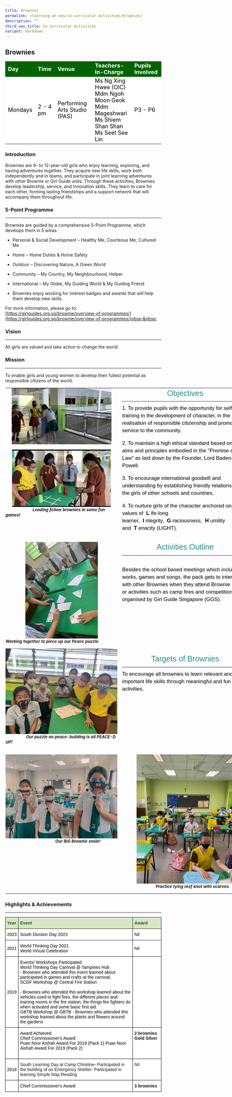 ```yaml
---
title: Brownies
permalink: /learning-at-sms/co-curricular-activities/brownies/
description: ""
third_nav_title: Co Curricular Activities
variant: markdown
---
```

## Brownies

<table>
<tbody>
	<tr style="background-color:darkgreen;color:white;font-size:18px"><td><b>Day</b></td>
	<td><b>Time</b></td>
	<td><b>Venue</b></td>
	<td><b>Teachers-In-Charge</b></td>
	<td><b>Pupils Involved</b></td>
</tr>
	<tr style="background-color:white;color:black;font-size:18px">
		<td>Mondays </td>
		<td>2 - 4 pm</td>
	<td>Performing Arts Studio (PAS) </td>
	<td>Ms Ng Xing Hwee (OIC)<br>Mdm Ngoh Moon Geok<br>Mdm Mageshwari<br>Ms Shiem Shan Shan<br>Ms Seet See Lin</td>
	<td>P3 - P6</td>
</tr>
</tbody></table>

### Introduction

Brownies are 9- to 12-year-old girls who enjoy learning, exploring, and having adventures together. They acquire new life skills, work both independently and in teams, and participate in joint learning adventures with other Brownie or Girl Guide units. Through these activities, Brownies develop leadership, service, and innovation skills. They learn to care for each other, forming lasting friendships and a support network that will accompany them throughout life.


### 5-Point Programme
___________________________________________________________




Brownies are guided by a comprehensive 5-Point Programme, which develops them in 5 areas:  
  

*   Personal &amp; Social Development – Healthy Me, Courteous Me, Cultured Me&nbsp;  
    
*   Home – Home Duties &amp; Home Safety  
    
*   Outdoor – Discovering Nature, A Green World
*   Community – My Country, My Neighbourhood, Helper&nbsp;  
    
*   International – My Globe, My Guiding World &amp; My Guiding Friend
*   Brownies enjoy working for interest badges and awards that will help them develop new skills.

  

For more information, please go to:
[https://girlguides.org.sg/brownie/overview-of-programmes/](https://girlguides.org.sg/brownie/overview-of-programmes/)nbsp;&nbsp;&nbsp;


### Vision  
___________________________________________________________



All girls are valued and take action to change the world.

  

### Mission
___________________________________________________________


To enable girls and young women to develop their fullest potential as responsible citizens of the world.

<table style="margin: auto; outline: 0px; padding: 0px; border-collapse: collapse; clear: both; border: 1px solid transparent; table-layout: fixed; width: 800.218px;" class="ives_tab_kosong ive_eobj_center"><tbody style="margin: 0px; outline: 0px; padding: 0px;"><tr style="margin: 0px; outline: 0px; padding: 0px;"><td style="margin: 0px; outline: 0px; padding: 0px 15px 15px 0px; vertical-align: top; width: 387px;"><img style="margin: auto; outline: 0px; padding: 0px; border: none; max-width: 100%; clear: both; display: block; width: 322px;" class="ive_eobj_center" alt="2021_brw01.jpg" width="100%" src="/images/2021brw01.jpg"><br style="margin: 0px; outline: 0px; padding: 0px;"><img style="margin: auto; outline: 0px; padding: 0px; border: none; max-width: 100%; clear: both; display: block; width: 319px;" class="ive_eobj_center" alt="2021_brw02.jpg" width="100%" src="/images/2021brw02.jpg"><i style="margin: 0px; outline: 0px; padding: 0px;"><font style="margin: 0px; outline: 0px; padding: 0px;" size="2"><b style="margin: 0px; outline: 0px; padding: 0px;">&nbsp; &nbsp; &nbsp; &nbsp; &nbsp; &nbsp; &nbsp; &nbsp; &nbsp; &nbsp; &nbsp; &nbsp; &nbsp;Leading fellow brownies in some fun games!</b></font></i><br style="margin: 0px; outline: 0px; padding: 0px;"></td><td style="margin: 0px; outline: 0px; padding: 0px 15px 15px 0px; vertical-align: top; width: 413px;"><h2 style="margin: 0px 0px 10px; outline: 0px; padding: 0px; min-height: 1em; color: rgb(38, 146, 134); font-size: 25px; font-family: Oswald, sans-serif; font-weight: 500; line-height: 32.5px; text-align: center;">Objectives</h2><hr style="margin: 10px 0px; outline: 0px; padding: 0px;"><span style="margin: 0px; outline: 0px; padding: 0px;"><div style="margin: 0px; outline: 0px; padding: 0px; line-height: 24px !important; font-family: &quot;Libre Franklin&quot;, sans-serif; font-size: 17px; font-weight: 400; color: rgb(0, 0, 0); text-align: left;"><span style="margin: 0px; outline: 0px; padding: 0px;">1. To provide pupils with the opportunity for self training in the development of character, in the realisation of responsible citizenship and promotion of service to the community.</span></div></span><br style="margin: 0px; outline: 0px; padding: 0px;"><span style="margin: 0px; outline: 0px; padding: 0px;"><div style="margin: 0px; outline: 0px; padding: 0px; line-height: 24px !important; font-family: &quot;Libre Franklin&quot;, sans-serif; font-size: 17px; font-weight: 400; color: rgb(0, 0, 0); text-align: left;"><span style="margin: 0px; outline: 0px; padding: 0px; background-color: transparent;">2. To maintain a high ethical standard based on the aims and principles embodied in the "Promise and Law" as laid down by the Founder, Lord Baden-Powell.</span></div></span><br style="margin: 0px; outline: 0px; padding: 0px;"><span style="margin: 0px; outline: 0px; padding: 0px;"><div style="margin: 0px; outline: 0px; padding: 0px; line-height: 24px !important; font-family: &quot;Libre Franklin&quot;, sans-serif; font-size: 17px; font-weight: 400; color: rgb(0, 0, 0); text-align: left;"><span style="margin: 0px; outline: 0px; padding: 0px; background-color: transparent;">3. To encourage international goodwill and understanding by establishing friendly relations with the girls of other schools and countries.</span></div></span><br style="margin: 0px; outline: 0px; padding: 0px;"><span style="margin: 0px; outline: 0px; padding: 0px;"><div style="margin: 0px; outline: 0px; padding: 0px; line-height: 24px !important; font-family: &quot;Libre Franklin&quot;, sans-serif; font-size: 17px; font-weight: 400; color: rgb(0, 0, 0); text-align: left;"><span style="margin: 0px; outline: 0px; padding: 0px; background-color: transparent;">4. To nurture girls of the character anchored on the values of&nbsp;<span>&nbsp;</span></span><b style="margin: 0px; outline: 0px; padding: 0px; background-color: transparent;">L<span>&nbsp;</span></b><span style="margin: 0px; outline: 0px; padding: 0px; background-color: transparent;">ife-long learner,&nbsp;<span>&nbsp;</span></span><b style="margin: 0px; outline: 0px; padding: 0px; background-color: transparent;">I<span>&nbsp;</span></b><span style="margin: 0px; outline: 0px; padding: 0px; background-color: transparent;">ntegrity,&nbsp;<span>&nbsp;</span></span><b style="margin: 0px; outline: 0px; padding: 0px; background-color: transparent;">G<span>&nbsp;</span></b><span style="margin: 0px; outline: 0px; padding: 0px; background-color: transparent;">raciousness,&nbsp;<span>&nbsp;</span></span><b style="margin: 0px; outline: 0px; padding: 0px; background-color: transparent;">H<span>&nbsp;</span></b><span style="margin: 0px; outline: 0px; padding: 0px; background-color: transparent;">umility and&nbsp;<span>&nbsp;</span></span><b style="margin: 0px; outline: 0px; padding: 0px; background-color: transparent;">T<span>&nbsp;</span></b><span style="margin: 0px; outline: 0px; padding: 0px; background-color: transparent;">enacity (LIGHT).</span></div></span></td></tr><tr style="margin: 0px; outline: 0px; padding: 0px;"><td style="margin: 0px; outline: 0px; padding: 0px 15px 15px 0px; vertical-align: top;">&nbsp;<font style="margin: 0px; outline: 0px; padding: 0px; text-align: center;" size="2"></font><font style="margin: 0px; outline: 0px; padding: 0px; text-align: center;" size="2"><br style="margin: 0px; outline: 0px; padding: 0px;"></font><img style="margin: auto; outline: 0px; padding: 0px; border: none; max-width: 100%; clear: both; display: block; width: 234px; height: 312px;" class="ive_eobj_center" alt="2021_brw03.jpg" width="100%" src="/images/2021brw03.jpg"><i style="margin: 0px; outline: 0px; padding: 0px; background-color: initial; text-align: center;"><b style="margin: 0px; outline: 0px; padding: 0px;"><font style="margin: 0px; outline: 0px; padding: 0px;" size="2">Working together to piece up our Peace puzzle</font>.</b></i><br style="margin: 0px; outline: 0px; padding: 0px;"></td><td style="margin: 0px; outline: 0px; padding: 0px 15px 15px 0px; vertical-align: top;">&nbsp;<h2 style="margin: 0px 0px 10px; outline: 0px; padding: 0px; min-height: 1em; color: rgb(38, 146, 134); font-size: 25px; font-family: Oswald, sans-serif; font-weight: 500; line-height: 32.5px; text-align: center;">Activities Outline</h2><h2 style="margin: 0px 0px 10px; outline: 0px; padding: 0px; min-height: 1em; color: rgb(38, 146, 134); font-size: 25px; font-family: Oswald, sans-serif; font-weight: 500; line-height: 32.5px; text-align: center;"><hr style="margin: 10px 0px; outline: 0px; padding: 0px; color: rgb(0, 0, 0); font-family: &quot;Libre Franklin&quot;, sans-serif; font-size: 17px; text-align: left;"></h2><span style="margin: 0px; outline: 0px; padding: 0px; text-align: center;"><div style="margin: 0px; outline: 0px; padding: 0px; line-height: 24px !important; font-family: &quot;Libre Franklin&quot;, sans-serif; font-size: 17px; font-weight: 400; color: rgb(0, 0, 0); text-align: left;">Besides the school based meetings which include test works, games and songs, the pack gets to interact with other Brownies when they attend Brownie Revels or activities such as camp fires and competitions organised by Girl Guide Singapore (GGS).</div></span></td></tr><tr style="margin: 0px; outline: 0px; padding: 0px;"><td style="margin: 0px; outline: 0px; padding: 0px 15px 15px 0px; vertical-align: top;"><img style="margin: auto; outline: 0px; padding: 0px; border: none; max-width: 100%; clear: both; display: block; background-color: initial; text-align: left; width: 369px; height: 276px;" class="ive_eobj_center" alt="2021_brw04.jpg" width="100%" src="/images/2021brw04.jpg"><i style="margin: 0px; outline: 0px; padding: 0px; text-align: center; background-color: initial;"><b style="margin: 0px; outline: 0px; padding: 0px;"><font style="margin: 0px; outline: 0px; padding: 0px;" size="2">&nbsp; &nbsp; &nbsp; &nbsp; &nbsp; &nbsp; &nbsp; &nbsp; &nbsp; &nbsp;Our puzzle on peace-building is all PEACE-D UP</font>!</b></i><br style="margin: 0px; outline: 0px; padding: 0px;"></td><td style="margin: 0px; outline: 0px; padding: 0px 15px 15px 0px; vertical-align: top;">&nbsp;<h2 style="margin: 0px 0px 10px; outline: 0px; padding: 0px; min-height: 1em; color: rgb(38, 146, 134); font-size: 25px; font-family: Oswald, sans-serif; font-weight: 500; line-height: 32.5px; text-align: center;">Targets of Brownies</h2><h2 style="margin: 0px 0px 10px; outline: 0px; padding: 0px; min-height: 1em; color: rgb(38, 146, 134); font-size: 25px; font-family: Oswald, sans-serif; font-weight: 500; line-height: 32.5px;"><hr style="margin: 10px 0px; outline: 0px; padding: 0px; color: rgb(0, 0, 0); font-family: &quot;Libre Franklin&quot;, sans-serif; font-size: 17px;"><div style="margin: 0px; outline: 0px; padding: 0px; line-height: 24px !important; font-family: &quot;Libre Franklin&quot;, sans-serif; font-size: 17px; font-weight: 400; color: rgb(0, 0, 0);"><span style="margin: 0px; outline: 0px; padding: 0px; background-color: initial;">To encourage all brownies to learn relevant and important life skills through meaningful and fun activities.</span></div></h2></td></tr><tr style="margin: 0px; outline: 0px; padding: 0px;"><td style="margin: 0px; outline: 0px; padding: 0px 15px 15px 0px; vertical-align: top;">&nbsp;<b style="margin: 0px; outline: 0px; padding: 0px; background-color: initial; text-align: center; font-size: small; font-style: italic;"><br style="margin: 0px; outline: 0px; padding: 0px;"></b><img style="margin: auto; outline: 0px; padding: 0px; border: none; max-width: 100%; clear: both; display: block; width: 361px; height: 271px;" class="ive_eobj_center" alt="2021_brw05.jpg" width="100%" src="/images/2021brw05.jpg"><b style="margin: 0px; outline: 0px; padding: 0px; background-color: initial; text-align: center; font-size: small; font-style: italic;">&nbsp; &nbsp; &nbsp; &nbsp; &nbsp; &nbsp; &nbsp; &nbsp; &nbsp; &nbsp; &nbsp; &nbsp; &nbsp; &nbsp; &nbsp; &nbsp; &nbsp; &nbsp; &nbsp; &nbsp; &nbsp; &nbsp; &nbsp; Our BIG Brownie smile!</b><br style="margin: 0px; outline: 0px; padding: 0px;"></td><td style="margin: 0px; outline: 0px; padding: 0px 15px 15px 0px; vertical-align: top;">&nbsp;<i style="margin: 0px; outline: 0px; padding: 0px; background-color: initial; text-align: center;"><b style="margin: 0px; outline: 0px; padding: 0px;"><font style="margin: 0px; outline: 0px; padding: 0px;" size="2">&nbsp; &nbsp; &nbsp; &nbsp; &nbsp; &nbsp; &nbsp; &nbsp; &nbsp; &nbsp; &nbsp; &nbsp; &nbsp; &nbsp; &nbsp; &nbsp; &nbsp;<br style="margin: 0px; outline: 0px; padding: 0px;"></font></b></i><img style="margin: auto; outline: 0px; padding: 0px; border: none; max-width: 100%; clear: both; display: block; width: 313px; height: 417px;" class="ive_eobj_center" alt="2021_brw06.jpg" width="100%" src="/images/2021brw06.jpg"><i style="margin: 0px; outline: 0px; padding: 0px; background-color: initial; text-align: center;"><b style="margin: 0px; outline: 0px; padding: 0px;"><font style="margin: 0px; outline: 0px; padding: 0px;" size="2">&nbsp; &nbsp; &nbsp; &nbsp; &nbsp; &nbsp; &nbsp; &nbsp; &nbsp; &nbsp; &nbsp; &nbsp; &nbsp; &nbsp; &nbsp; &nbsp;Practice tying reef knot with scarves.</font></b></i></td></tr></tbody></table>

### Highlights &amp; Achievements
___________________________________________________________

<style type="text/css">
.tg  {border-collapse:collapse;border-spacing:0;}
.tg td{border-color:black;border-style:solid;border-width:1px;font-family:Arial, sans-serif;font-size:14px;
  overflow:hidden;padding:10px 5px;word-break:normal;}
.tg th{border-color:black;border-style:solid;border-width:1px;font-family:Arial, sans-serif;font-size:14px;
  font-weight:normal;overflow:hidden;padding:10px 5px;word-break:normal;}
.tg .tg-bzhr{background-color:#D6E6C7;color:#2A5629;font-weight:bold;text-align:left;vertical-align:middle}
.tg .tg-va4t{background-color:#FFF;font-weight:bold;text-align:left;text-decoration:underline;vertical-align:top}
.tg .tg-zr06{background-color:#FFF;text-align:left;vertical-align:middle}
.tg .tg-dgl5{background-color:#FFF;font-weight:bold;text-align:left;vertical-align:top}
.tg .tg-ktyi{background-color:#FFF;text-align:left;vertical-align:top}
</style>
<table class="tg">
<thead>
  <tr>
    <th class="tg-bzhr"><span style="font-weight:bold;color:#2A5629;background-color:#D6E6C7">Year</span></th>
    <th class="tg-bzhr"><span style="font-weight:bold;color:#2A5629;background-color:#D6E6C7">Event</span></th>
    <th class="tg-bzhr"><span style="font-weight:bold;color:#2A5629;background-color:#D6E6C7">Award</span></th>
  </tr>
</thead>
<tbody>
	  <tr>
    <td class="tg-zr06"><span style="color:#000;background-color:#FFF">2023</span></td>
    <td class="tg-zr06"><span style="color:#000;background-color:#FFF">South Division Day 2023<br></span></td>
    <td class="tg-zr06"><span style="color:#000;background-color:#FFF">Nil</span></td>
  </tr>
  <tr>
    <td class="tg-zr06"><span style="color:#000;background-color:#FFF">2021</span></td>
    <td class="tg-zr06"><span style="color:#000;background-color:#FFF">World Thinking Day 2021<br><span style="font-weight:400;color:#000">World Virtual Celebration</span></span></td>
    <td class="tg-zr06"><span style="color:#000;background-color:#FFF">Nil</span></td>
  </tr>
  <tr>
    <td class="tg-zr06"><span style="color:#000;background-color:#FFF">2019</span></td>
    <td class="tg-zr06"><span style="color:#000;background-color:#FFF">Events/ Workshops Participated:<br>World Thinking Day Carnival @ Tampines Hub<br>-     Brownies who attended this event learned about participated in games and crafts at the carnival.<br>SCDF Workshop @ Central Fire Station<br><br>-   Brownies who attended this workshop learned about the vehicles used to fight fires, the different places and training rooms in the fire station, the things fire fighters do when activated and some basic first aid.<br>GBTB Workshop @ GBTB - Brownies who attended this workshop learned about the plants and flowers around the gardens <span style="color:#000;background-color:#FFF"> </span></span></td>
    <td class="tg-zr06"><span style="color:#000;background-color:#FFF"> </span></td>
  </tr>
  <tr>
    <td class="tg-zr06"><span style="color:#000;background-color:#FFF"> </span></td>
    <td class="tg-zr06"><span style="color:#000;background-color:#FFF">Award Achieved:</span><br><span style="color:#000;background-color:#FFF">Chief Commissioner's Award</span><br><span style="color:#000;background-color:#FFF">Puan Noor Aishah Award For 2019 (Pack 1) Puan Noor Aishah Award For 2019 (Pack 2) </span><br><br></td>
    <td class="tg-dgl5">2 brownies Gold Silver </td>
  </tr>
  <tr>
    <td class="tg-zr06"><span style="color:#000;background-color:#FFF">  2018</span></td>
    <td class="tg-ktyi">South Learning Day at Camp Christine<span style="background-color:initial">- Participated in the building of an Emergency Shelter</span>- Participated in learning Simple Map Reading</td>
    <td class="tg-ktyi">Nil <span style="color:#000;background-color:#FFF"> </span></td>
  </tr>
  <tr>
    <td class="tg-ktyi"></td>
    <td class="tg-zr06"><span style="color:#000;background-color:#FFF">Chief Commissioner's Award</span></td>
    <td class="tg-dgl5">3 brownies</td>
  </tr>
</tbody>
</table>
